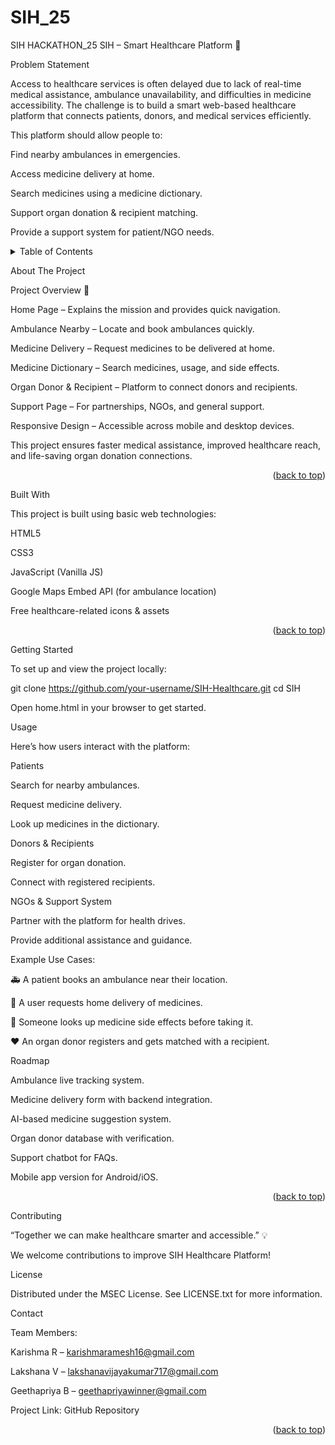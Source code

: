 # SIH_25
SIH HACKATHON_25
SIH – Smart Healthcare Platform 🏥
<!-- PROBLEM STATEMENT -->
Problem Statement

Access to healthcare services is often delayed due to lack of real-time medical assistance, ambulance unavailability, and difficulties in medicine accessibility.
The challenge is to build a smart web-based healthcare platform that connects patients, donors, and medical services efficiently.

This platform should allow people to:

Find nearby ambulances in emergencies.

Access medicine delivery at home.

Search medicines using a medicine dictionary.

Support organ donation & recipient matching.

Provide a support system for patient/NGO needs.

<!-- TABLE OF CONTENTS --> <details> <summary>Table of Contents</summary> <ol> <li><a href="#about-the-project">About The Project</a></li> <li><a href="#built-with">Built With</a></li> <li><a href="#getting-started">Getting Started</a></li> <li><a href="#usage">Usage</a></li> <li><a href="#roadmap">Roadmap</a></li> <li><a href="#contributing">Contributing</a></li> <li><a href="#license">License</a></li> <li><a href="#contact">Contact</a></li> </ol> </details>
<!-- ABOUT THE PROJECT -->
About The Project

Project Overview 🚀

Home Page – Explains the mission and provides quick navigation.

Ambulance Nearby – Locate and book ambulances quickly.

Medicine Delivery – Request medicines to be delivered at home.

Medicine Dictionary – Search medicines, usage, and side effects.

Organ Donor & Recipient – Platform to connect donors and recipients.

Support Page – For partnerships, NGOs, and general support.

Responsive Design – Accessible across mobile and desktop devices.

This project ensures faster medical assistance, improved healthcare reach, and life-saving organ donation connections.

<p align="right">(<a href="#readme-top">back to top</a>)</p>
Built With

This project is built using basic web technologies:

HTML5

CSS3

JavaScript (Vanilla JS)

Google Maps Embed API (for ambulance location)

Free healthcare-related icons & assets

<p align="right">(<a href="#readme-top">back to top</a>)</p>
<!-- GETTING STARTED -->
Getting Started

To set up and view the project locally:

git clone https://github.com/your-username/SIH-Healthcare.git
cd SIH


Open home.html in your browser to get started.

Usage

Here’s how users interact with the platform:

Patients

Search for nearby ambulances.

Request medicine delivery.

Look up medicines in the dictionary.

Donors & Recipients

Register for organ donation.

Connect with registered recipients.

NGOs & Support System

Partner with the platform for health drives.

Provide additional assistance and guidance.

Example Use Cases:

🚑 A patient books an ambulance near their location.

💊 A user requests home delivery of medicines.

🧾 Someone looks up medicine side effects before taking it.

❤️ An organ donor registers and gets matched with a recipient.

Roadmap

 Ambulance live tracking system.

 Medicine delivery form with backend integration.

 AI-based medicine suggestion system.

 Organ donor database with verification.

 Support chatbot for FAQs.

 Mobile app version for Android/iOS.

<p align="right">(<a href="#readme-top">back to top</a>)</p>
Contributing

“Together we can make healthcare smarter and accessible.” 💡

We welcome contributions to improve SIH Healthcare Platform!

License

Distributed under the MSEC License. See LICENSE.txt for more information.

Contact

Team Members:

Karishma R – karishmaramesh16@gmail.com

Lakshana V – lakshanavijayakumar717@gmail.com

Geethapriya B – geethapriyawinner@gmail.com

Project Link: GitHub Repository

<p align="right">(<a href="#readme-top">back to top</a>)</p>
